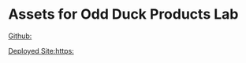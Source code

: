 # Assets for Odd Duck Products Lab

[Github:](https://github.com/outlandico/odd_duck_products.git)

[Deployed Site:https:](//outlandico.github.io/odd_duck_products)
